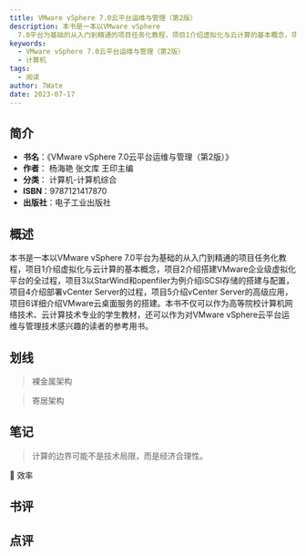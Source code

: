 ```yaml
---
title: VMware vSphere 7.0云平台运维与管理（第2版）
description: 本书是一本以VMware vSphere
  7.0平台为基础的从入门到精通的项目任务化教程，项目1介绍虚拟化与云计算的基本概念，项目2介绍搭建VMware企业级虚拟化平台的全过程，项目3以StarWind和openfiler为例介绍iSCSI存储的搭建与配置
keywords:
  - VMware vSphere 7.0云平台运维与管理（第2版）
  - 计算机
tags:
  - 阅读
author: 7Wate
date: 2023-07-17
---
```


## 简介

- **书名**：《VMware vSphere 7.0云平台运维与管理（第2版）》
- **作者**： 杨海艳 张文库 王印主编
- **分类**： 计算机-计算机综合
- **ISBN**：9787121417870
- **出版社**：电子工业出版社

## 概述

本书是一本以VMware vSphere 7.0平台为基础的从入门到精通的项目任务化教程，项目1介绍虚拟化与云计算的基本概念，项目2介绍搭建VMware企业级虚拟化平台的全过程，项目3以StarWind和openfiler为例介绍iSCSI存储的搭建与配置，项目4介绍部署vCenter Server的过程，项目5介绍vCenter Server的高级应用，项目6详细介绍VMware云桌面服务的搭建。本书不仅可以作为高等院校计算机网络技术、云计算技术专业的学生教材，还可以作为对VMware vSphere云平台运维与管理技术感兴趣的读者的参考用书。

## 划线 
 

> 裸金属架构 

> 寄居架构

## 笔记


> 计算的边界可能不是技术局限，而是经济合理性。

💭 效率

## 书评


## 点评

